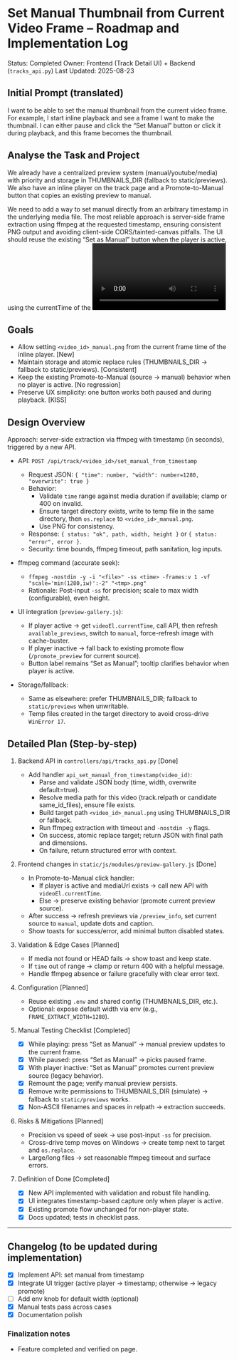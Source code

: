 # Set Manual Thumbnail from Current Video Frame – Roadmap and Implementation Log

Status: Completed
Owner: Frontend (Track Detail UI) + Backend (`tracks_api.py`)
Last Updated: 2025-08-23

## Initial Prompt (translated)

I want to be able to set the manual thumbnail from the current video frame. For example, I start inline playback and see a frame I want to make the thumbnail. I can either pause and click the “Set Manual” button or click it during playback, and this frame becomes the thumbnail.

## Analyse the Task and Project

We already have a centralized preview system (manual/youtube/media) with priority and storage in THUMBNAILS_DIR (fallback to static/previews). We also have an inline player on the track page and a Promote-to-Manual button that copies an existing preview to manual.

We need to add a way to set manual directly from an arbitrary timestamp in the underlying media file. The most reliable approach is server-side frame extraction using ffmpeg at the requested timestamp, ensuring consistent PNG output and avoiding client-side CORS/tainted-canvas pitfalls. The UI should reuse the existing “Set as Manual” button when the player is active, using the currentTime of the <video> element.

## Goals
- Allow setting `<video_id>_manual.png` from the current frame time of the inline player. [New]
- Maintain storage and atomic replace rules (THUMBNAILS_DIR → fallback to static/previews). [Consistent]
- Keep the existing Promote-to-Manual (source → manual) behavior when no player is active. [No regression]
- Preserve UX simplicity: one button works both paused and during playback. [KISS]

## Design Overview

Approach: server-side extraction via ffmpeg with timestamp (in seconds), triggered by a new API.

- API: `POST /api/track/<video_id>/set_manual_from_timestamp`
  - Request JSON: `{ "time": number, "width": number=1280, "overwrite": true }`
  - Behavior:
    - Validate `time` range against media duration if available; clamp or 400 on invalid.
    - Ensure target directory exists, write to temp file in the same directory, then `os.replace` to `<video_id>_manual.png`.
    - Use PNG for consistency.
  - Response: `{ status: "ok", path, width, height }` or `{ status: "error", error }`.
  - Security: time bounds, ffmpeg timeout, path sanitation, log inputs.

- ffmpeg command (accurate seek):
  - `ffmpeg -nostdin -y -i "<file>" -ss <time> -frames:v 1 -vf "scale='min(1280,iw)':-2" "<tmp>.png"`
  - Rationale: Post-input `-ss` for precision; scale to max width (configurable), even height.

- UI integration (`preview-gallery.js`):
  - If player active → get `videoEl.currentTime`, call API, then refresh `available_previews`, switch to `manual`, force-refresh image with cache-buster.
  - If player inactive → fall back to existing promote flow (`/promote_preview` for current source).
  - Button label remains “Set as Manual”; tooltip clarifies behavior when player is active.

- Storage/fallback:
  - Same as elsewhere: prefer THUMBNAILS_DIR; fallback to `static/previews` when unwritable.
  - Temp files created in the target directory to avoid cross-drive `WinError 17`.

## Detailed Plan (Step-by-step)

1) Backend API in `controllers/api/tracks_api.py` [Done]
   - Add handler `api_set_manual_from_timestamp(video_id)`:
     - Parse and validate JSON body (time, width, overwrite default=true).
     - Resolve media path for this video (track.relpath or candidate same_id_files), ensure file exists.
     - Build target path `<video_id>_manual.png` using THUMBNAILS_DIR or fallback.
     - Run ffmpeg extraction with timeout and `-nostdin -y` flags.
     - On success, atomic replace target; return JSON with final path and dimensions.
     - On failure, return structured error with context.

2) Frontend changes in `static/js/modules/preview-gallery.js` [Done]
   - In Promote-to-Manual click handler:
     - If player is active and mediaUrl exists → call new API with `videoEl.currentTime`.
     - Else → preserve existing behavior (promote current preview source).
   - After success → refresh previews via `/preview_info`, set current source to `manual`, update dots and caption.
   - Show toasts for success/error, add minimal button disabled states.

3) Validation & Edge Cases [Planned]
   - If media not found or HEAD fails → show toast and keep state.
   - If `time` out of range → clamp or return 400 with a helpful message.
   - Handle ffmpeg absence or failure gracefully with clear error text.

4) Configuration [Planned]
   - Reuse existing `.env` and shared config (THUMBNAILS_DIR, etc.).
   - Optional: expose default width via env (e.g., `FRAME_EXTRACT_WIDTH=1280`).

5) Manual Testing Checklist [Completed]
   - [x] While playing: press “Set as Manual” → manual preview updates to the current frame.
   - [x] While paused: press “Set as Manual” → picks paused frame.
   - [x] With player inactive: “Set as Manual” promotes current preview source (legacy behavior).
   - [x] Remount the page; verify manual preview persists.
   - [x] Remove write permissions to THUMBNAILS_DIR (simulate) → fallback to `static/previews` works.
   - [x] Non-ASCII filenames and spaces in relpath → extraction succeeds.

6) Risks & Mitigations [Planned]
   - Precision vs speed of seek → use post-input `-ss` for precision.
   - Cross-drive temp moves on Windows → create temp next to target and `os.replace`.
   - Large/long files → set reasonable ffmpeg timeout and surface errors.

7) Definition of Done [Completed]
   - [x] New API implemented with validation and robust file handling.
   - [x] UI integrates timestamp-based capture only when player is active.
   - [x] Existing promote flow unchanged for non-player state.
   - [x] Docs updated; tests in checklist pass.

---

## Changelog (to be updated during implementation)
- [x] Implement API: set manual from timestamp
- [x] Integrate UI trigger (active player → timestamp; otherwise → legacy promote)
- [ ] Add env knob for default width (optional)
- [x] Manual tests pass across cases
- [x] Documentation polish

### Finalization notes
- Feature completed and verified on page.


